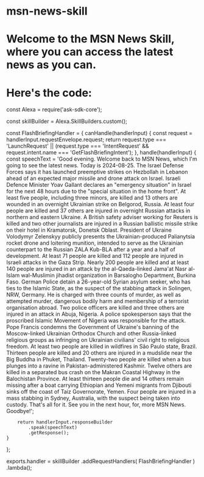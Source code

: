 # msn-news-skill
# Welcome to the MSN News Skill, where you can access the latest news as you can.
# Here's the code:
const Alexa = require('ask-sdk-core');

const skillBuilder = Alexa.SkillBuilders.custom();

const FlashBriefingHandler = {
    canHandle(handlerInput) {
        const request = handlerInput.requestEnvelope.request;
        return request.type === 'LaunchRequest' || 
               (request.type === 'IntentRequest' && request.intent.name === 'GetFlashBriefingIntent');
    },
    handle(handlerInput) {
        const speechText = 'Good evening. Welcome back to MSN News, which I'm going to see the latest news. Today is 2024-08-25. The Israel Defense Forces says it has launched preemptive strikes on Hezbollah in Lebanon ahead of an expected major missile and drone attack on Israel. Israeli Defence Minister Yoav Gallant declares an "emergency situation" in Israel for the next 48 hours due to the "special situation in the home front". At least five people, including three minors, are killed and 13 others are wounded in an overnight Ukrainian strike on Belgorod, Russia. At least four people are killed and 37 others are injured in overnight Russian attacks in northern and eastern Ukraine. A British safety adviser working for Reuters is killed and two other journalists are injured in a Russian ballistic missile strike on their hotel in Kramatorsk, Donetsk Oblast. President of Ukraine Volodymyr Zelenskyy publicly presents the Ukrainian-produced Palianytsia rocket drone and loitering munition, intended to serve as the Ukrainian counterpart to the Russian ZALA Kub-BLA after a year and a half of development. At least 71 people are killed and 112 people are injured in Israeli attacks in the Gaza Strip. Nearly 200 people are killed and at least 140 people are injured in an attack by the al-Qaeda-linked Jama'at Nasr al-Islam wal-Muslimin jihadist organization in Barsalogho Department, Burkina Faso. German Police detain a 26-year-old Syrian asylum seeker, who has ties to the Islamic State, as the suspect of the stabbing attack in Solingen, NRW, Germany. He is charged with three counts of murder, as well as attempted murder, dangerous bodily harm and membership of a terrorist organisation abroad. Two police officers are killed and three others are injured in an attack in Abuja, Nigeria. A police spokesperson says that the proscribed Islamic Movement of Nigeria was responsible for the attack. Pope Francis condemns the Government of Ukraine's banning of the Moscow-linked Ukrainian Orthodox Church and other Russia-linked religious groups as infringing on Ukrainian civilians' civil right to religious freedom. At least two people are killed in wildfires in São Paulo state, Brazil. Thirteen people are killed and 20 others are injured in a mudslide near the Big Buddha in Phuket, Thailand. Twenty-two people are killed when a bus plunges into a ravine in Pakistan-administered Kashmir. Twelve others are killed in a separated bus crash on the Makran Coastal Highway in the Balochistan Province. At least thirteen people die and 14 others remain missing after a boat carrying Ethiopian and Yemeni migrants from Djibouti sinks off the coast of Taiz Governorate, Yemen. Four people are injured in a mass stabbing in Sydney, Australia, with the suspect being taken into custody. That's all for it. See you in the next hour, for, more MSN News. Goodbye!';
        
        return handlerInput.responseBuilder
            .speak(speechText)
            .getResponse();
    }
};

exports.handler = skillBuilder
    .addRequestHandlers(
        FlashBriefingHandler
    )
    .lambda();
